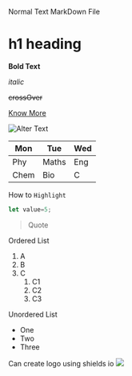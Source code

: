 Normal Text MarkDown File
# h1 heading
**Bold Text** 

_italic_

~~crossOver~~

[Know More](https://react.dev/reference/react
"Reference")

![Alter Text](https://cdn.sstatic.net/Img/home/illo-home-hero.png?v=4718e8f857c5)

|Mon|Tue|Wed|
|---|---|---|
|Phy|Maths|Eng|
|Chem|Bio|C|

How to `Highlight`


```javascript
let value=5;
```

>Quote

Ordered List
1. A
1. B
2. C
    1. C1
    1. C2
    1. C3

Unordered List
- One
- Two
- Three

Can create logo using shields io
![](https://img.shields.io/badge/Learning-Git_Hub-blue)